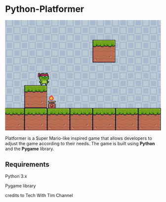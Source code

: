 # Python-Platformer


![Image Alt Text](./assets/li_platf.png)


Platformer is a Super Mario-like inspired game that allows developers to adjust the game according to their needs. The game is built using <b>Python</b> and the <b>Pygame</b> library.

## Requirements
<p>Python 3.x</p>
<p>Pygame library</p>



credits to Tech With Tim Channel
